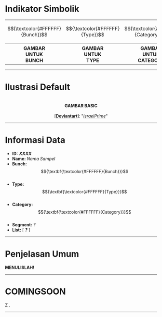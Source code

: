 # Indikator Simbolik
<div align="center">
<table style="margin-left: auto; margin-right: auto;"><tr>
  <td><p align="center">
    $${\textcolor{#FFFFFF}{Bunch}}$$
  </p></td><td><p align="center">
    $${\textcolor{#FFFFFF}{Type}}$$
  </p></td><td><p align="center">
    $${\textcolor{#FFFFFF}{Category}}$$
  </p></td>
    </tr>
  <tr><th>
    <!-- Gambar ada pada: --><!--
    https://github.com/Minecube1510/s4mpl3_m3m0ry/blob/main/B1-Main_Images_Storage/B1.001-BTC_Symbols/
    --><!-- Lalu ambillah salah satu dari 6 PNG, berdasarkan urutannya. -->
    <b> GAMBAR <br>
    UNTUK <br>
    BUNCH </b>
  </th><th>
    <!-- Gambar ada pada: --><!--
    https://github.com/Minecube1510/s4mpl3_m3m0ry/blob/main/B1-Main_Images_Storage/B1.001-BTC_Symbols/
    --><!-- Lalu ambillah salah satu dari 6 PNG, berdasarkan urutannya. -->
    <b> GAMBAR <br>
    UNTUK <br>
    TYPE </b>
  </th><th>
    <!-- Gambar ada pada: --><!--
    https://github.com/Minecube1510/s4mpl3_m3m0ry/blob/main/B1-Main_Images_Storage/B1.001-BTC_Symbols/
    --><!-- Lalu ambillah salah satu dari 6 PNG, berdasarkan urutannya. -->
    <b> GAMBAR <br>
    UNTUK <br>
    CATEGORY </b>
  </th></tr>
</table>
</div>

---
# Ilustrasi Default
<p align="center">
  <!-- Gambar ada pada: --><!--
  https://github.com/Minecube1510/s4mpl3_m3m0ry/blob/main/B1-Main_Images_Storage/B1.002-Sampel_Illust/B1.002'A-Basic_5616/
  --><!-- Cari File yang ngepas di turnamen-nya, lalu ambil gambarnya. -->
  <br><b> GAMBAR BASIC </b><br>
  <br>
  <!-- ATURAN WAJIB! -->
  <!-- KALO GAK ADA GAMBAR SECARA OFFICIAL-NYA, MAKA GAMBAR SERUPA TAPI GAK ORIGINAL: -->
  <!-- WAJIB UNTUK MENAMBAHKAN DARIMANA WEB-NYA! -->
  <!-- BESERTA SIAPA PEMBUAT-NYA! -->
  <!-- [Web]: "Publisher/Creator" -->
[<a href="https://www.deviantart.com/israelprime/art/TF-ONE-Optimus-prime-1109474959"><b>Deviantart</b></a>]:
"<a href="https://www.deviantart.com/israelprime"><i>IsraelPrime</i></a>"
</p>

---
<!-- Ini adalah section informasi data sampel -->
# Informasi Data
- **ID:** ***XXXX*** <br>
- **Name:** *Nama Sampel* <br>
- **Bunch:** $${\textbf{\textcolor{#FFFFFF}{Bunch}}}$$ <br>
- **Type:** $${\textbf{\textcolor{#FFFFFF}{Type}}}$$ <br>
- **Category:** $${\textbf{\textcolor{#FFFFFF}{Category}}}$$ <br>
- **Segment:** *?* <br>
- **List:** [ ***?*** ]
---
# Penjelasan Umum
<!-- Ini adalah penjelasan explanatif tentang Sampel -->
**MENULISLAH!**

---
<!-- DITUNGGU -->
# COMINGSOON
Z .

---
